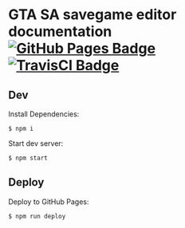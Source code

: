 # GTA SA savegame editor documentation [![GitHub Pages Badge](https://img.shields.io/badge/docs-gh--pages-lightgrey.svg)](https://gtasa-savegame-editor.github.io/docs/#/) [![TravisCI Badge](https://api.travis-ci.org/gtasa-savegame-editor/docs.svg?branch=master)](https://travis-ci.org/gtasa-savegame-editor/docs)

## Dev

Install Dependencies:

    $ npm i

Start dev server:
         
    $ npm start

## Deploy

Deploy to GitHub Pages:

    $ npm run deploy
